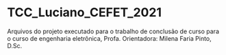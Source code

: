 # TCC_Luciano_CEFET_2021
Arquivos do projeto executado para o trabalho de conclusão de curso para o curso de engenharia eletrônica, Profa. Orientadora: Milena Faria Pinto, D.Sc. 
